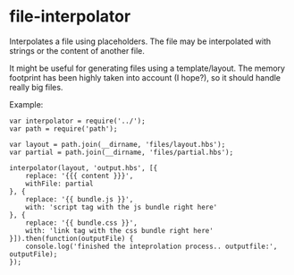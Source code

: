 # file-interpolator

Interpolates a file using placeholders. The file may be interpolated with strings or the content of another file.

It might be useful for generating files using a template/layout. The memory footprint has been highly taken into account (I hope?), so it should handle really big files.

Example:

```
var interpolator = require('../');
var path = require('path');

var layout = path.join(__dirname, 'files/layout.hbs');
var partial = path.join(__dirname, 'files/partial.hbs');

interpolator(layout, 'output.hbs', [{
	replace: '{{{ content }}}',
	withFile: partial
}, {
	replace: '{{ bundle.js }}',
	with: 'script tag with the js bundle right here'
}, {
	replace: '{{ bundle.css }}',
	with: 'link tag with the css bundle right here'
}]).then(function(outputFile) {
	console.log('finished the inteprolation process.. outputfile:', outputFile);
});

```
